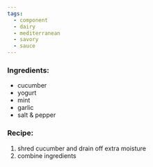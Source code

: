 ```yaml
---
tags:
  - component
  - dairy
  - mediterranean
  - savory
  - sauce
---
```

### Ingredients:
- cucumber
- yogurt
- mint
- garlic
- salt & pepper

### Recipe:
1. shred cucumber and drain off extra moisture
2. combine ingredients